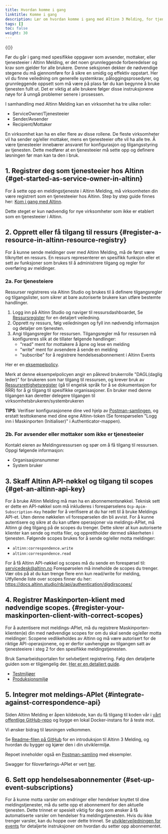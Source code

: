 ```yaml
---
title: Hvordan komme i gang
linktitle: Komme i gang
description: Lær om hvordan komme i gang med Altinn 3 Melding, for tjenesteeiere, avsendere og mottakere
tags: []
toc: false
weight: 30
---
```


{{<children />}}

Før du går i gang med spesifikke oppgaver som avsender, mottaker, eller tjenesteeier i Altinn Melding, er det noen grunnleggende forberedelser og krav som gjelder for alle brukere. Denne seksjonen dekker de nødvendige stegene du må gjennomføre for å sikre en smidig og effektiv oppstart. Her vil du finne veiledning om generelle systemkrav, påloggingsprosedyrer, og grunnleggende oppsett som må være på plass før du kan begynne å bruke tjenesten fullt ut. Det er viktig at alle brukere følger disse instruksjonene nøye for å unngå problemer senere i prosessen.

I samhandling med Altinn Melding kan en virksomhet ha tre ulike roller: 

- ServiceOwner/Tjenesteeier 
- Sender/Avsender 
- Recipient/Mottaker 

En virksomhet kan ha en eller flere av disse rollene. De fleste virksomheter vil ha sender og/eller mottaker, mens en tjenesteeier ofte vil ha alle tre. Å være tjenesteeier innebærer ansvaret for konfigurasjon og tilgangsstyring av tjenesten. Dette medfører at en tjenesteeier må sette opp og definere løsningen før man kan ta den i bruk. 

## 1. Registrer deg som tjenesteeier hos Altinn {#get-started-as-service-owner-in-altinn}

For å sette opp en meldingstjeneste i Altinn Melding, må virksomheten din være registrert som en tjenesteeier hos Altinn. Step by step guide finnes her:
[Kom i gang med Altinn](https://www.altinndigital.no/kom-i-gang/guide-kom-i-gang-med-altinn/).

Dette steget er kun nødvendig for nye virksomheter som ikke er etablert som en tjenesteeier i Altinn. 

## 2. Opprett eller få tilgang til ressurs {#register-a-resource-in-altinn-resource-registry}
For å kunne sende meldinger over med Altinn Melding, må de først være tilknyttet en ressurs. 
En ressurs representerer en spesifikk funksjon eller et sett av funksjoner som brukes til å administrere tilgang og regler for overføring av meldinger. 

### 2a. For tjenesteiere
Ressurser registreres via Altinn Studio og brukes til å definere tilgangsregler og tilgangslister, som sikrer at bare autoriserte brukere kan utføre bestemte handlinger.

1. Logg inn på Altinn Studio og naviger til ressursdashboardet, Se [Ressursregister](../../authorization/guides/create-resource-resource-admin/) for en detaljert veiledning.
2. Opprett ny ressurs, følg veiledningen og fyll inn nødvendig informasjon og detaljer om tjenesten.
3. Angi tilgangsregler for ressursen. Tilgangsregler må for ressursen må konfigureres slik at de tillater følgende handlinger:
    - "read" ment for mottakere å åpne og lese en melding
    - "write" ment for avsendere å sende en melding
    - "subscribe" for å registrere hendelsesabonnement i Altinn Events

Her er en [eksempelpolicy](ExamplePolicy.xml).

Merk at denne eksempelpolicyen angir en påkrevd brukerrolle "DAGL(daglig leder)" for brukeren som har tilgang til ressursen, og krever bruk av [Ressursrettighetsregister](../../authorization/what-do-you-get/resourceregistry/) (gå til engelsk språk for å se dokumentasjon for RRR) for å gi tilgang til spesifikke organisasjoner.
En bruker med denne tilgangen kan deretter delegere tilgangen til virksomhetsbrukeren/systembrukeren

**TIPS**: Verifiser konfigurasjonene dine ved hjelp av [Postman-samlingen](https://github.com/Altinn/altinn-correspondence/blob/main/altinn-correspondence-postman-collection.json), og erstatt testtokenene med dine egne Altinn-token (Se forespørselen "Logg inn i Maskinporten (Initialiser)" i Authenticator-mappen).

### 2b. For avsender eller mottaker som ikke er tjenesteeier
Kontakt eieren av Meldingsressursen og spør om å få tilgang til ressursen. Oppgi følgende informasjon:
- Organisasjonsnummer
- System bruker

## 3. Skaff Altinn API-nøkkel og tilgang til scopes {#get-an-altinn-api-key}
For å bruke Altinn Melding må man ha en abonnementsnøkkel. Teknisk sett er dette en API-nøkkel som må inkluderes i forespørselens `Ocp-Apim-Subscription-Key` header for å verifisere at du har rett til å bruke Meldings API-et. Uten denne nøkkelen vil forespørselen din bli avvist.
For å kunne autentisere og sikre at du kan utføre operasjoner via meldings-APIet, må Altinn gi deg tilgang på de scopes du trenger. Dette sikrer at kun autoriserte klienter kan sende og motta filer, og opprettholder dermed sikkerheten i tjenesten. Følgende scopes brukes for å sende og/eller motta meldinger:
- `altinn:correspondence.write` 
- `altinn:correspondence.read` 

For å få Altinn API-nøkkel og scopes må du sende en forespørsel til: servicedesk@altinn.no 
Forespørselen må inneholde de scopes du trenger. Vær obs på at du kan trenge flere enn kun read/write for melding, Utfyllende liste over scopes finner du her: 
https://docs.altinn.studio/nb/api/authentication/digdirscopes/ 

## 4. Registrer Maskinporten-klient med nødvendige scopes. {#register-your-maskinporten-client-with-correct-scopes}
For å autentisere mot meldings-APIet, må du registrere Maskinporten-klienten(e) din med nødvendige scopes for om du skal sende og/eller motta meldinger:
Scopene vedlikeholdes av Altinn og må være autorisert for de riktige API-operasjonene, og er derfor uavhengige av tilgangen satt av tjenesteeiere i steg 2 for den spesifikke meldingstjenesten.

Bruk Samarbeidsportalen for selvbetjent registrering. Følg den detaljerte guiden som er tilgjengelig der. [Her er en detaljert guide](https://docs.digdir.no/docs/Maskinporten/maskinporten_sjolvbetjening_web#selvbetjening-som-api-konsument).

- [Testmiljøer](https://sjolvbetjening.test.samarbeid.digdir.no/)
- [Produksjonsmiljø](https://sjolvbetjening.samarbeid.digdir.no/)

## 5. Integrer mot meldings-APIet {#integrate-against-correspondence-api}
Siden Altinn Melding er åpen kildekode, kan du få tilgang til koden vår i [vårt offentlige GitHub-repo](https://github.com/Altinn/altinn-correspondence) og bygge en lokal Docker-instans for å teste mot.

Vi ønsker bidrag til løsningen velkommen.

Se [Readme-filen på GitHub](https://github.com/Altinn/altinn-correspondence/blob/main/README.md) for en introduksjon til Altinn 3 Melding, og hvordan du bygger og kjører den i din utviklermiljø.

Repoet inneholder også en [Postman-samling](https://github.com/Altinn/altinn-broker/blob/main/altinn-correspondence-postman-collection.json) med eksempler.

Swagger for filoverførings-APIet er vert [her](/api/correspondence/spec/).

## 6. Sett opp hendelsesabonnementer {#set-up-event-subscriptions}

For å kunne motta varsler om endringer eller hendelser knyttet til dine meldingstjenester, må du sette opp et abonnement for den aktuelle tjenesten.
Dette trinnet er spesielt viktig for deg som ønsker å få automatiserte varsler om hendelser fra meldingstjenesten. Hvis du ikke trenger varsler, kan du hoppe over dette trinnet.
Se [utviklerveiledningen for events](./developer-guides/events) for detaljerte instruksjoner om hvordan du setter opp abonnementet.
